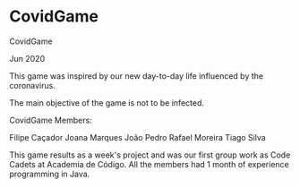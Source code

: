 # CovidGame

CovidGame 

Jun 2020

This game was inspired by our new day-to-day life influenced by the coronavirus.

The main objective of the game is not to be infected.

CovidGame Members:

Filipe Caçador
Joana Marques
João Pedro
Rafael Moreira
Tiago Silva


This game results as a week's project and was our first group work as Code Cadets at Academia de Código. All the members had 1 month of experience programming in Java.


